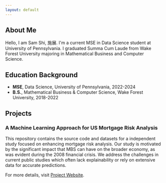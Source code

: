 ```yaml
---
layout: default
---
```


## About Me 
Hello, I am Sam Shi, 施展. I'm a current MSE in Data Science student at University of Pennsylvania. I graduated Summa Cum Laude from Wake Forest University majoring in Mathematical Business and Computer Science. 

## Education Background

- **MSE**, Data Science, University of Pennsylvania, 2022-2024
- **B.S.**, Mathematical Business & Computer Science, Wake Forest University, 2018-2022

## Projects

### A Machine Learning Approach for US Mortgage Risk Analysis

This repository contains the source code and datasets for a independent study focused on enhancing mortgage risk analysis. Our study is motivated by the significant impact that MBS can have on the broader economy, as was evident during the 2008 financial crisis. We address the challenges in current public studies which often lack explainability or rely on extensive data for accurate predictions.

For more details, visit [Project Website](**https://github.com/samzshi0529/A-Machine-Learning-Approach-for-US-Mortgage-Risk-Analysis**).
